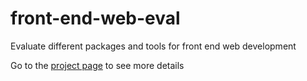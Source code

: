 # front-end-web-eval
Evaluate different packages and tools for front end web development

Go to the [project page](https://rogerluo-code.github.io/front-end-web-eval/) to see more details

